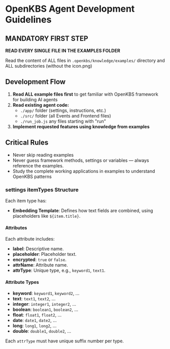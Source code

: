 # OpenKBS Agent Development Guidelines

## MANDATORY FIRST STEP
**READ EVERY SINGLE FILE IN THE EXAMPLES FOLDER**

Read the content of ALL files in `.openkbs/knowledge/examples/` directory and ALL subdirectories (without the icon.png)

## Development Flow

1. **Read ALL example files first** to get familiar with OpenKBS framework for building AI agents
2. **Read existing agent code:**
   - `./app/` folder (settings, instructions, etc.)
   - `./src/` folder (all Events and Frontend files)
   - `./run_job.js` any files starting with "run"
3. **Implement requested features using knowledge from examples**

## Critical Rules

- Never skip reading examples
- Never guess framework methods, settings or variables — always reference the examples.
- Study the complete working applications in examples to understand OpenKBS patterns

### settings itemTypes Structure

Each item type has:
- **Embedding Template**: Defines how text fields are combined, using placeholders like `${item.title}`.

#### Attributes
Each attribute includes:
- **label**: Descriptive name.
- **placeholder**: Placeholder text.
- **encrypted**: `true` or `false`.
- **attrName**: Attribute name.
- **attrType**: Unique type, e.g., `keyword1`, `text1`.

#### Attribute Types
- **keyword**: `keyword1`, `keyword2`, ...
- **text**: `text1`, `text2`, ...
- **integer**: `integer1`, `integer2`, ...
- **boolean**: `boolean1`, `boolean2`, ...
- **float**: `float1`, `float2`, ...
- **date**: `date1`, `date2`, ...
- **long**: `long1`, `long2`, ...
- **double**: `double1`, `double2`, ...

Each `attrType` must have unique suffix number per type.
